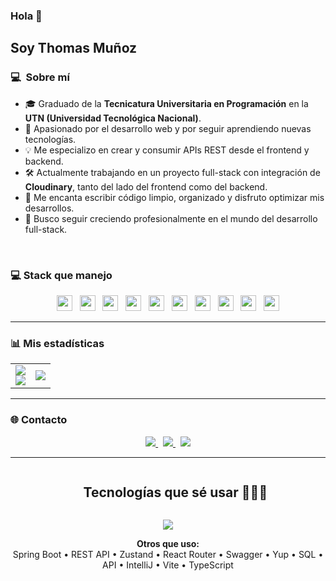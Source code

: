 ### Hola 👋

## Soy Thomas Muñoz

### 💻 &nbsp;Sobre mí 

- 🎓 Graduado de la **Tecnicatura Universitaria en Programación** en la **UTN (Universidad Tecnológica Nacional)**.
- 🤖 Apasionado por el desarrollo web y por seguir aprendiendo nuevas tecnologías.
- 💡 Me especializo en crear y consumir APIs REST desde el frontend y backend.
- 🛠️ Actualmente trabajando en un proyecto full-stack con integración de **Cloudinary**, tanto del lado del frontend como del backend.
- 🧠 Me encanta escribir código limpio, organizado y disfruto optimizar mis desarrollos.
- 🚀 Busco seguir creciendo profesionalmente en el mundo del desarrollo full-stack.

<br>

### 💻 Stack que manejo

<p align="center">

<img src="https://img.shields.io/badge/React-20232A?style=for-the-badge&logo=react&logoColor=61DAFB" height="25"/>
&nbsp;
<img src="https://img.shields.io/badge/Vite-646CFF?style=for-the-badge&logo=vite&logoColor=FFD62E" height="25"/>
&nbsp;
<img src="https://img.shields.io/badge/TypeScript-3178C6?style=for-the-badge&logo=typescript&logoColor=white" height="25"/>
&nbsp;
<img src="https://img.shields.io/badge/Java-ED8B00?style=for-the-badge&logo=java&logoColor=white" height="25"/>
&nbsp;
<img src="https://img.shields.io/badge/Spring_Boot-6DB33F?style=for-the-badge&logo=spring-boot&logoColor=white" height="25"/>
&nbsp;
<img src="https://img.shields.io/badge/REST_API-005571?style=for-the-badge" height="25"/>
&nbsp;
<img src="https://img.shields.io/badge/Git-F05032?style=for-the-badge&logo=git&logoColor=white" height="25"/>
&nbsp;
<img src="https://img.shields.io/badge/MySQL-00758F?style=for-the-badge&logo=mysql&logoColor=white" height="25"/>
&nbsp;
<img src="https://img.shields.io/badge/VSCode-007ACC?style=for-the-badge&logo=visual-studio-code&logoColor=white" height="25"/>
&nbsp;
<img src="https://img.shields.io/badge/IntelliJ-000000?style=for-the-badge&logo=intellijidea&logoColor=white" height="25"/>

</p>

---

### 📊 Mis estadísticas

<table border="0" align="center">
<tr>
<td width="50%" align="center">
	
<img src="https://github-readme-stats.vercel.app/api?username=ThomasMunoz27&theme=tokyonight&show_icons=true&count_private=true" />
<br>
<img src="https://github-readme-streak-stats.herokuapp.com/?user=ThomasMunoz27&theme=tokyonight&hide_border=true" />

</td>

<td width="50%" align="center">

<img src="https://github-readme-stats.vercel.app/api/top-langs/?username=ThomasMunoz27&layout=compact&theme=tokyonight&hide_border=true&langs_count=10"/>

</td>
</tr>
</table>

---

### 🌐 Contacto

<p align="center">
<a href="mailto:thomasnm2004@gmail.com">
	<img src="https://img.shields.io/badge/Email-thomasnm2004@gmail.com-D14836?style=for-the-badge&logo=gmail&logoColor=white">
</a>
&nbsp;
<a href="https://www.linkedin.com/in/thomas-nicolas-mu%C3%B1oz-a45ba9274/" target="_blank">
	<img src="https://img.shields.io/badge/LinkedIn-blue?style=for-the-badge&logo=linkedin&logoColor=white">
</a>
&nbsp;
<a href="https://tu-portfolio.vercel.app" target="_blank">
	<img src="https://img.shields.io/badge/Portafolio-000000?style=for-the-badge&logo=vercel&logoColor=white">
</a>
</p>

---

<!--h1 without bottom border-->
<div id="user-content-toc">
	<ul align="center">
		<summary><h2 style="display: inline-block">Tecnologías que sé usar 👨🏻‍💻</h2></summary>
	</ul>
</div>

<!--tech stack icons-->
<p align="center">
	<a href="https://skillicons.dev">
		<img src="https://skillicons.dev/icons?i=git,css,discord,docker,prisma,express,figma,github,html,java,js,mongodb,mysql,nodejs,postman,py,react,redux,vscode,php&perline=10" />
	</a>
</p>

<!--Extra techs not supported by skillicons-->
<p align="center">
	<b>Otros que uso:</b> <br>
	<span>Spring Boot • REST API • Zustand • React Router • Swagger • Yup • SQL • API • IntelliJ • Vite • TypeScript</span>
</p>
